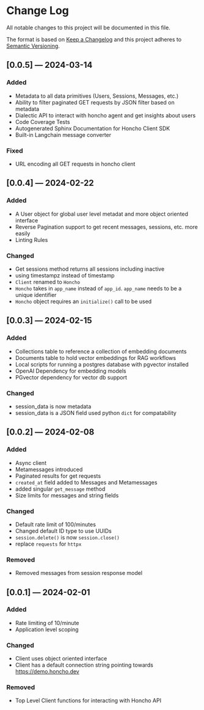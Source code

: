 
# Change Log
All notable changes to this project will be documented in this file.
 
The format is based on [Keep a Changelog](http://keepachangelog.com/)
and this project adheres to [Semantic Versioning](http://semver.org/).

## [0.0.5] — 2024-03-14

### Added

* Metadata to all data primitives (Users, Sessions, Messages, etc.)
* Ability to filter paginated GET requests by JSON filter based on metadata
* Dialectic API to interact with honcho agent and get insights about users
* Code Coverage Tests
* Autogenerated Sphinx Documentation for Honcho Client SDK
* Built-in Langchain message converter

### Fixed

* URL encoding all GET requests in honcho client

## [0.0.4] — 2024-02-22

### Added

* A User object for global user level metadat and more object oriented interface
* Reverse Pagination support to get recent messages, sessions, etc. more easily
* Linting Rules

### Changed

* Get sessions method returns all sessions including inactive
* using timestampz instead of timestamp 
* `Client` renamed to `Honcho`
* `Honcho` takes in `app_name` instead of `app_id`. `app_name` needs to be a
  unique identifier
* `Honcho` object requires an `initialize()` call to be used


## [0.0.3] — 2024-02-15

### Added

* Collections table to reference a collection of embedding documents
* Documents table to hold vector embeddings for RAG workflows
* Local scripts for running a postgres database with pgvector installed
* OpenAI Dependency for embedding models
* PGvector dependency for vector db support

### Changed

* session_data is now metadata
* session_data is a JSON field used python `dict` for compatability

## [0.0.2] — 2024-02-08

### Added

* Async client
* Metamessages introduced
* Paginated results for get requests
* `created_at` field added to Messages and Metamessages 
* added singular `get_message` method
* Size limits for messages and string fields

### Changed

* Default rate limit of 100/minutes
* Changed default ID type to use UUIDs
* `session.delete()` is now `session.close()`
* replace `requests` for `httpx` 


### Removed

* Removed messages from session response model



## [0.0.1] — 2024-02-01

### Added

* Rate limiting of 10/minute
* Application level scoping

### Changed

* Client uses object oriented interface
* Client has a default connection string pointing towards
https://demo.honcho.dev

### Removed

* Top Level Client functions for interacting with Honcho API



